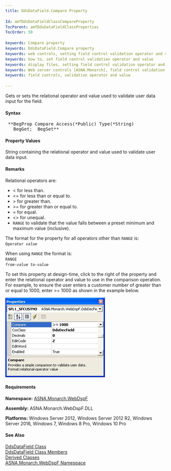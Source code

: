 ```yaml
---
title: DdsDataField.Compare Property

Id: amfDdsDataFieldClassCompareProperty
TocParent: amfDdsDataFieldClassProperties
TocOrder: 50

keywords: Compare property
keywords: DdsDataField.Compare property
keywords: web controls, setting field control validation operator and value
keywords: how to, set field control validation operator and value
keywords: display files, setting field control validation operator and value
keywords: Web server controls [ASNA.Monarch], field control validation operator and value
keywords: field controls, validation operator and value

---
```


Gets or sets the relational operator and value used to validate user data input for the field. 

#### Syntax
<pre class="prettyprint"> **BegProp Compare Access(*Public) Type(*String)
   BegGet;  BegSet** </pre>

#### Property Values
String containing the relational operator and value used to validate user data input.

#### Remarks
Relational operators are:

- &lt; for less than.
- &lt;= for less than or equal to.
- &gt; for greater than.
- &gt;= for greater than or equal to.
- = for equal.
- &lt;&gt; for unequal.
- <code>RANGE</code> to validate that the value falls between a preset minimum and maximum value (inclusive).

The format for the property for all operators other than <code>RANGE</code> is: <br /> <code>Operator *value* </code>

When using <code>RANGE</code> the format is:<br /> <code>RANGE *from-value to-value* </code>

To set this property at design-time, click to the right of the property and enter the relational operator and value to use in the comparison operation. For example, to ensure the user enters a customer number of greater than or equal to 1000, enter &gt;= 1000 as shown in the example below.

![](Images/zzDdsDataFieldCompare.jpg) 

#### Requirements
**Namespace:** [ASNA.Monarch.WebDspF](amfWebDspFNamespace.html)

**Assembly:** ASNA.Monarch.WebDspF.DLL

**Platforms:** Windows Server 2012, Windows Server 2012 R2, Windows Server 2016, Windows 7, Windows 8 Pro, Windows 10 Pro

#### See Also
[DdsDataField Class](amfDdsDataFieldClass.html) <br /> [ DdsDataField Class Members](amfDdsDataFieldClassMembers.html) <br /> [ Derived Classes](amfDdsDataFieldDerivedClasses.html) <br />[ ASNA.Monarch.WebDspF Namespace](amfWebDspFNamespace.html)
